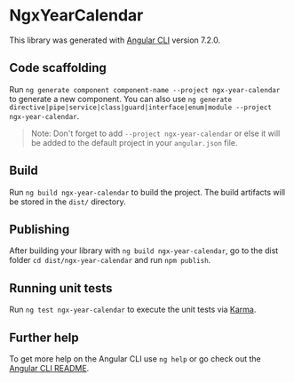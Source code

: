 # NgxYearCalendar

This library was generated with [Angular CLI](https://github.com/angular/angular-cli) version 7.2.0.

## Code scaffolding

Run `ng generate component component-name --project ngx-year-calendar` to generate a new component. You can also use `ng generate directive|pipe|service|class|guard|interface|enum|module --project ngx-year-calendar`.
> Note: Don't forget to add `--project ngx-year-calendar` or else it will be added to the default project in your `angular.json` file. 

## Build

Run `ng build ngx-year-calendar` to build the project. The build artifacts will be stored in the `dist/` directory.

## Publishing

After building your library with `ng build ngx-year-calendar`, go to the dist folder `cd dist/ngx-year-calendar` and run `npm publish`.

## Running unit tests

Run `ng test ngx-year-calendar` to execute the unit tests via [Karma](https://karma-runner.github.io).

## Further help

To get more help on the Angular CLI use `ng help` or go check out the [Angular CLI README](https://github.com/angular/angular-cli/blob/master/README.md).
